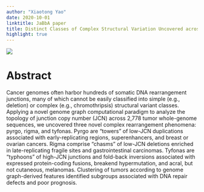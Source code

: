 ```yaml
---
author: "Xiaotong Yao"
date: 2020-10-01
linktitle: JaBbA paper
title: Distinct Classes of Complex Structural Variation Uncovered across Thousands of Cancer Genome Graphs.
highlight: true
---
```



[![](/img/jabba_graphical_abstract.jpg)](https://authors.elsevier.com/c/1bqnmL7PXcKdJ)


# **Abstract**
Cancer genomes often harbor hundreds of somatic DNA rearrangement junctions, many of which cannot be easily classified into simple (e.g., deletion) or complex (e.g., chromothripsis) structural variant classes. Applying a novel genome graph computational paradigm to analyze the topology of junction copy number (JCN) across 2,778 tumor whole-genome sequences, we uncovered three novel complex rearrangement phenomena: pyrgo, rigma, and tyfonas. Pyrgo are “towers” of low-JCN duplications associated with early-replicating regions, superenhancers, and breast or ovarian cancers. Rigma comprise “chasms” of low-JCN deletions enriched in late-replicating fragile sites and gastrointestinal carcinomas. Tyfonas are “typhoons” of high-JCN junctions and fold-back inversions associated with expressed protein-coding fusions, breakend hypermutation, and acral, but not cutaneous, melanomas. Clustering of tumors according to genome graph-derived features identified subgroups associated with DNA repair defects and poor prognosis.
